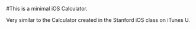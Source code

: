 #This is a minimal iOS Calculator.

Very similar to the Calculator created in the Stanford iOS class
on iTunes U.
